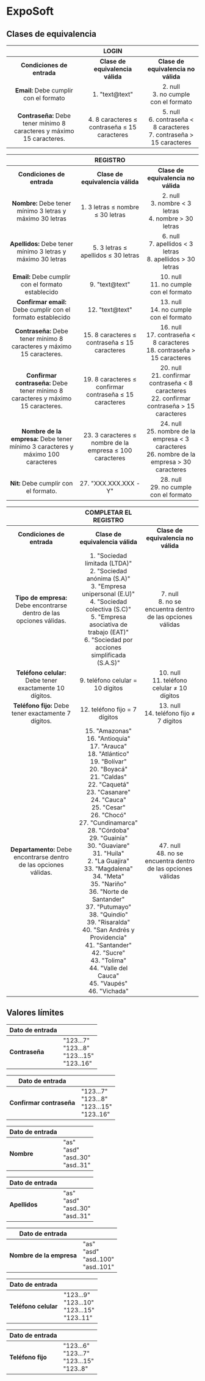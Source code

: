 # ExpoSoft


## Clases de equivalencia

||LOGIN||
| :--: | :--: | :--: | 
| **Condiciones de entrada** | **Clase de equivalencia válida** | **Clase de equivalencia no válida** |
| **Email:** Debe cumplir con el formato  | 1. "text@text"  | 2. null </br> 3. no cumple con el formato |
| **Contraseña:** Debe tener mínimo 8 caracteres y máximo 15 caracteres.  | 4. 8 caracteres ≤ contraseña ≤  15 caracteres  | 5. null </br> 6. contraseña < 8 caracteres </br> 7. contraseña > 15 caracteres |

||REGISTRO||
| :--: | :--: | :--: | 
| **Condiciones de entrada** | **Clase de equivalencia válida** | **Clase de equivalencia no válida** |
| **Nombre:** Debe tener mínimo 3 letras y máximo 30 letras  | 1. 3 letras ≤ nombre ≤ 30 letras  | 2. null </br> 3. nombre < 3 letras </br> 4. nombre > 30 letras |
| **Apellidos:** Debe tener mínimo 3 letras y máximo 30 letras | 5. 3 letras ≤ apellidos ≤ 30 letras  | 6. null</br>7. apellidos < 3 letras</br>8. apellidos > 30 letras |
| **Email:** Debe cumplir con el formato establecido | 9. "text@text"  | 10. null</br>11. no cumple con el formato |
| **Confirmar email:** Debe cumplir con el formato establecido | 12. "text@text"  | 13. null</br>14. no cumple con el formato |
| **Contraseña:** Debe tener mínimo 8 caracteres y máximo 15 caracteres. | 15. 8 caracteres ≤ contraseña ≤  15 caracteres  | 16. null</br>17. contraseña < 8 caracteres</br>18. contraseña > 15 caracteres |
| **Confirmar contraseña:** Debe tener mínimo 8 caracteres y máximo 15 caracteres. | 19. 8 caracteres ≤ confirmar contraseña ≤  15 caracteres | 20. null</br>21. confirmar contraseña < 8 caracteres</br>22. confirmar contraseña > 15 caracteres |
| **Nombre de la empresa:** Debe tener mínimo 3 caracteres y máximo 100 caracteres | 23. 3 caracteres ≤ nombre de la empresa ≤ 100 caracteres | 24. null</br>25. nombre de la empresa < 3 caracteres</br>26. nombre de la empresa > 30 caracteres |
| **Nit:** Debe cumplir con el formato. | 27. "XXX.XXX.XXX - Y"  | 28. null</br>29. no cumple con el formato|

||COMPLETAR EL REGISTRO||
| :--: | :--: | :--: | 
| **Condiciones de entrada** | **Clase de equivalencia válida** | **Clase de equivalencia no válida** |
| **Tipo de empresa:** Debe encontrarse dentro de las opciones válidas.  | 1. "Sociedad limitada (LTDA)"</br>2. "Sociedad anónima (S.A)"</br>3. "Empresa unipersonal (E.U)"</br>4. "Sociedad colectiva (S.C)"</br>5. "Empresa asociativa de trabajo (EAT)"</br>6. "Sociedad por acciones simplificada (S.A.S)"  | 7. null </br>8. no se encuentra dentro de las opciones válidas|
| **Teléfono celular:** Debe tener exactamente 10 dígitos.  | 9. teléfono celular = 10 dígitos  | 10. null </br> 11. teléfono celular ≠ 10 dígitos |
| **Teléfono fijo:** Debe tener exactamente 7 dígitos.  | 12. teléfono fijo = 7 dígitos  | 13. null</br>14. teléfono fijo ≠ 7 dígitos |
| **Departamento:** Debe encontrarse dentro de las opciones válidas. | 15. "Amazonas"</br>16. "Antioquia"</br>17. "Arauca"</br>18. "Atlántico"</br>19. "Bolívar"</br>20. "Boyacá"</br>21. "Caldas"</br>22. "Caquetá"</br>23. "Casanare"</br>24. "Cauca"</br>25. "Cesar"</br>26. "Chocó"</br>27. "Cundinamarca"</br>28. "Córdoba"</br>29. "Guainía"</br>30. "Guaviare"</br>31. "Huila"</br>2. "La Guajira"</br>33. "Magdalena"</br>34. "Meta"</br>35. "Nariño"</br>36. "Norte de Santander"</br>37. "Putumayo"</br>38. "Quindío"</br>39. "Risaralda"</br>40. "San Andrés y Providencia"</br>41. "Santander"</br>42. "Sucre"</br>43. "Tolima"</br>44. "Valle del Cauca"</br>45. "Vaupés"</br>46. "Vichada" | 47. null</br>48. no se encuentra dentro de las opciones válidas |

## Valores límites

|Dato de entrada||
|--|--|
|**Contraseña**|"123...7"</br>"123...8"</br>"123…15"</br>"123..16"</br>|

|Dato de entrada||
|--|--|
|**Confirmar contraseña**|"123...7"</br>"123...8"</br>"123…15"</br>"123..16"|

|Dato de entrada||
|--|--|
|**Nombre**|"as"</br>"asd"</br>"asd..30"</br>"asd..31"|

|Dato de entrada||
|--|--|
|**Apellidos**|"as"</br>"asd"</br>"asd..30"</br>"asd..31"|

|Dato de entrada||
|--|--|
|**Nombre de la empresa**|"as"</br>"asd"</br>"asd..100"</br>"asd..101"|

|Dato de entrada||
|--|--|
|**Teléfono celular**|"123...9"</br>"123...10"</br>"123…15"</br>"123..11"</br>|

|Dato de entrada||
|--|--|
|**Teléfono fijo**|"123...6"</br>"123...7"</br>"123…15"</br>"123..8"</br>|











